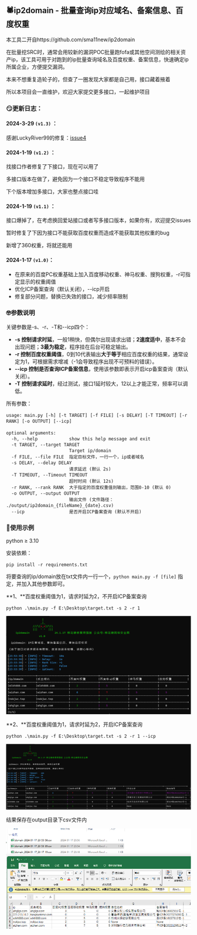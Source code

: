 ## 🕷ip2domain - 批量查询ip对应域名、备案信息、百度权重

本工具二开自https://github.com/sma11new/ip2domain

在批量挖SRC时，通常会用较新的漏洞POC批量跑fofa或其他空间测绘的相关资产ip，该工具可用于对跑到的ip批量查询域名及百度权重、备案信息，快速确定ip所属企业，方便提交漏洞。

本来不想重复造轮子的，但查了一圈发现大家都是自己用，接口藏着掖着

所以本项目会一直维护，欢迎大家提交更多接口，一起维护项目

### 😏更新日志：
#### **2024-3-29 `(v1.3)` ：**
感谢LuckyRiver99的修复：[issue4](https://github.com/mhtsec/ip2domain/issues/4)

#### **2024-1-19 `(v1.2)` ：**

找接口作者修复了下接口，现在可以用了

多接口版本在做了，避免因为一个接口不稳定导致程序不能用

下个版本增加多接口，大家也整点接口哇

#### **2024-1-19 `(v1.1)` ：**
接口爆掉了，在考虑换回爱站接口或者写多接口版本，如果你有，欢迎提交issues

暂时修复了下因为接口不能获取百度权重而造成不能获取其他权重的bug

新增了360权重，将就还能用

#### **2024-1-17 `(v1.0)`：**

-   在原来的百度PC权重基础上加入百度移动权重、神马权重、搜狗权重，-r可指定显示的权重阈值
-   优化ICP备案查询（默认关闭），--icp开启
-   修复部分问题，替换已失效的接口，减少频率限制

### 🤓参数说明

关键参数是-s、-r、-T和--icp四个：

-   **-s 控制请求时延**，一般1稍快，但偶尔出现请求出错；**2速度适中**，基本不会出现问题；**3最为稳定**，程序挂在后台可稳定输出。
-   **-r 控制百度权重阈值**，0到10代表输出**大于等于**相应百度权重的结果，通常设定为1，可根据需求增减（-1会导致程序出现不可预料的错误）。
-   **--icp 控制是否查询ICP备案信息**，使用该参数即表示开启icp备案查询（默认关闭）。
-   **-T 控制请求延时**，经过测试，接口1延时较大，12以上才能正常，频率可以调低。

所有参数：

```
usage: main.py [-h] [-t TARGET] [-f FILE] [-s DELAY] [-T TIMEOUT] [-r RANK] [-o OUTPUT] [--icp]

optional arguments:
  -h, --help            show this help message and exit
  -t TARGET, --target TARGET
                        Target ip/domain
  -f FILE, --file FILE  指定目标文件，一行一个，ip或者域名
  -s DELAY, --delay DELAY
                        请求延迟 (默认 2s)
  -T TIMEOUT, --Timeout TIMEOUT
                        超时时间 (默认 12s)
  -r RANK, --rank RANK  大于指定的百度权重值则输出，范围0-10 (默认 0)
  -o OUTPUT, --output OUTPUT
                        输出文件 (文件路径： ./output/ip2domain_{fileName}_{date}.csv)
  --icp                 是否开启ICP备案查询 (默认不开启)
```

### 🚩使用示例
python ≥ 3.10

安装依赖：

```
pip install -r requirements.txt
```

将要查询的ip/domain放在txt文件内一行一个，`python main.py -f [file]` 指定，并加入其他参数即可。

**1、**百度权重阈值为1，请求时延为2，不开启ICP备案查询

```
python .\main.py -f E:\Desktop\target.txt -s 2 -r 1
```

![1705506871779](README.assets/1705506871779.jpg)

**2、**百度权重阈值为1，请求时延为2，开启ICP备案查询

```
python .\main.py -f E:\Desktop\target.txt -s 2 -r 1 --icp
```

![1705507078732](README.assets/1705507078732.jpg)

结果保存在output目录下csv文件内

![1705507033845](README.assets/1705507033845.jpg)

